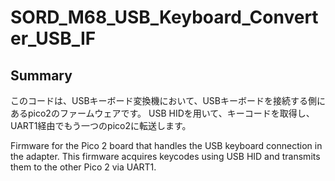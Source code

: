 # SORD_M68_USB_Keyboard_Converter_USB_IF

## Summary

このコードは、USBキーボード変換機において、USBキーボードを接続する側にあるpico2のファームウェアです。
USB HIDを用いて、キーコードを取得し、UART1経由でもう一つのpico2に転送します。

Firmware for the Pico 2 board that handles the USB keyboard connection in the adapter.
This firmware acquires keycodes using USB HID and transmits them to the other Pico 2 via UART1.

